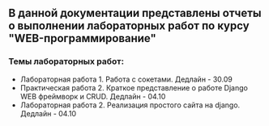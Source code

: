 ## В данной документации представлены отчеты о выполнении лабораторных работ по курсу "WEB-программирование"

### Темы лабораторных работ:

* Лабораторная работа 1. Работа с сокетами. Дедлайн - 30.09
* Практическая работа 2. Краткое представление о работе Django WEB фреймворк и CRUD. Дедлайн - 04.10
* Лабораторная работа 2. Реализация простого сайта на django. Дедлайн - 04.10
